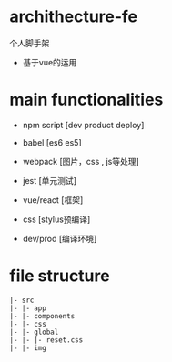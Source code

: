 # archithecture-fe
个人脚手架

- 基于vue的运用

# main functionalities

- npm script [dev  product  deploy]

- babel [es6 es5]

- webpack [图片，css , js等处理]

- jest [单元测试]

- vue/react  [框架]

- css [stylus预编译]

- dev/prod [编译环境]

# file structure
```
|- src
|- |- app
|- |- components
|- |- css
|- |- global
|- |- |- reset.css
|- |- img
```
